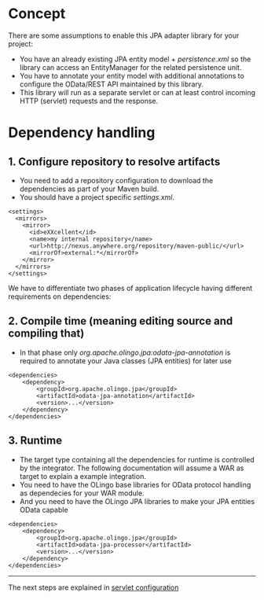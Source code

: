 # Concept
There are some assumptions to enable this JPA adapter library for your project:
* You have an already existing JPA entity model + _persistence.xml_ so the library can access an EntityManager for the related persistence unit.
* You have to annotate your entity model with additional annotations to configure the OData/REST API maintained by this library.
* This library will run as a separate servlet or can at least control incoming HTTP (servlet) requests and the response.

# Dependency handling
## 1. Configure repository to resolve artifacts
* You need to add a repository configuration to download the dependencies as part of your Maven build.
* You should have a project specific _settings.xml_.

```
<settings>
  <mirrors>
    <mirror>
      <id>eXXcellent</id>
      <name>my internal repository</name>
      <url>http://nexus.anywhere.org/repository/maven-public/</url>
      <mirrorOf>external:*</mirrorOf>
    </mirror>
  </mirrors>
</settings>
```

We have to differentiate two phases of application lifecycle having different requirements on dependencies:
## 2. Compile time (meaning editing source and compiling that)
* In that phase only _org.apache.olingo.jpa:odata-jpa-annotation_ is required to annotate your Java classes (JPA entities) for later use

```
<dependencies>
    <dependency>
        <groupId>org.apache.olingo.jpa</groupId>
        <artifactId>odata-jpa-annotation</artifactId>
        <version>...</version>
    </dependency>
</dependencies>
```
    
## 3. Runtime
* The target type containing all the dependencies for runtime is controlled by the integrator. The following documentation will assume a WAR as target to explain a example integration.
* You need to have the OLingo base libraries for OData protocol handling as dependecies for your WAR module.
* And you need to have the OLingo JPA libraries to make your JPA entities OData capable

```
<dependencies>
	<dependency>
		<groupId>org.apache.olingo.jpa</groupId>
		<artifactId>odata-jpa-processor</artifactId>
		<version>...</version>
	</dependency>
</dependencies>
```
---

The next steps are explained in [servlet configuration](AsWar.md)
